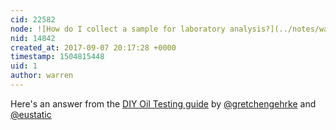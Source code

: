 ```yaml
---
cid: 22582
node: ![How do I collect a sample for laboratory analysis?](../notes/warren/09-07-2017/how-do-i-collect-a-sample-for-laboratory-analysis)
nid: 14842
created_at: 2017-09-07 20:17:28 +0000
timestamp: 1504815448
uid: 1
author: warren
---
```


Here's an answer from the [DIY Oil Testing guide](https://publiclab.org/wiki/diy-oil-testing) by [@gretchengehrke](/profile/gretchengehrke) and [@eustatic](/profile/eustatic)